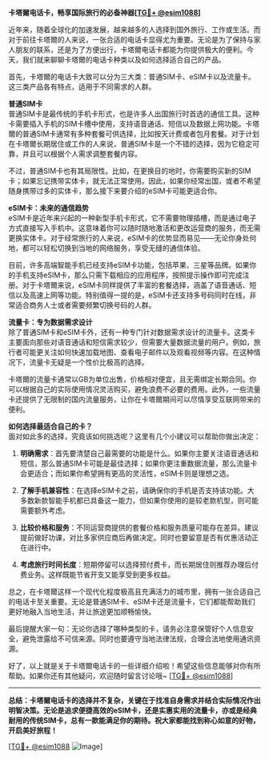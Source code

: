 **卡塔爾电话卡，畅享国际旅行的必备神器[[TG💪+ @esim1088](https://t.me/s/esim1088)]**

近年来，随着全球化的加速发展，越来越多的人选择到国外旅行、工作或生活。而对于前往卡塔爾的人来说，一张合适的电话卡显得尤为重要。无论是为了保持与家人朋友的联系，还是为了方便出行，卡塔爾电话卡都能为你提供极大的便利。今天，我们就来聊聊卡塔爾的电话卡种类以及如何选择适合自己的产品。

首先，卡塔爾的电话卡大致可以分为三大类：普通SIM卡、eSIM卡以及流量卡。这三类产品各有特点，适用于不同需求的人群。

**普通SIM卡**  
普通SIM卡是最传统的手机卡形式，也是许多人出国旅行时首选的通信工具。这种卡需要插入手机的SIM卡槽中使用，支持语音通话、短信以及数据上网功能。卡塔爾的普通SIM卡通常有多种套餐可供选择，比如按天计费或者包月套餐。对于计划在卡塔爾长期居住或工作的人来说，普通SIM卡是一个不错的选择，因为它稳定可靠，并且可以根据个人需求调整套餐内容。

不过，普通SIM卡也有其局限性。比如，在更换目的地时，你需要购买新的SIM卡；如果忘记携带实体卡，就无法正常使用。因此，如果你经常出国，或者不希望随身携带过多的实体卡，那么接下来要介绍的eSIM卡可能更适合你。

**eSIM卡：未来的通信趋势**  
eSIM卡是近年来兴起的一种新型手机卡形式，它不需要物理插槽，而是通过电子方式直接写入手机中。这意味着你可以随时随地激活和更改运营商的服务，而无需更换实体卡。对于经常旅行的人来说，eSIM卡的优势显而易见——无论你身处何地，都可以轻松切换到当地的网络服务，享受无缝的通信体验。

目前，许多高端智能手机已经支持eSIM卡功能，包括苹果、三星等品牌。如果你的手机支持eSIM卡，那么只需下载相应的应用程序，按照提示操作即可完成注册。对于卡塔爾来说，eSIM卡同样提供了丰富的套餐选择，涵盖了语音通话、短信以及高速上网等功能。特别值得一提的是，eSIM卡还支持多号码同时在线，非常适合商务人士或者需要频繁切换号码的人群。

**流量卡：专为数据需求设计**  
除了普通SIM卡和eSIM卡外，还有一种专门针对数据需求设计的流量卡。这类卡主要面向那些对语音通话和短信需求较少，但需要大量数据流量的用户。例如，旅行者可能更关注如何快速加载地图、查看电子邮件以及观看视频等内容。在这种情况下，流量卡无疑是一个性价比极高的选择。

卡塔爾的流量卡通常以GB为单位出售，价格相对便宜，且无需绑定长期合同。你可以根据自己的实际使用情况灵活购买，避免浪费不必要的费用。此外，一些流量卡还提供了无限制的国内流量服务，让你在卡塔爾期间可以尽情享受互联网带来的便利。

**如何选择最适合自己的卡？**  
面对如此多的选择，究竟该如何挑选呢？这里有几个小建议可以帮助你做出决定：

1. **明确需求**：首先要清楚自己最需要的功能是什么。如果你主要关注语音通话和短信，那么普通SIM卡可能是最佳选择；如果你更注重数据流量，那么流量卡会更适合；而如果你希望拥有更高的灵活性，eSIM卡则是理想之选。

2. **了解手机兼容性**：在选择eSIM卡之前，请确保你的手机是否支持该功能。大多数新款智能手机都已具备这一能力，但如果你使用的是较老款机型，则可能需要额外考虑。

3. **比较价格和服务**：不同运营商提供的套餐价格和服务质量可能存在差异。建议提前做好功课，对比多家供应商后再做决定。同时也要留意是否有优惠活动正在进行中。

4. **考虑旅行时间长度**：短期停留可以选择预付费卡，而长期居住则推荐办理后付费业务。这样既能节省开支又能享受到更多权益。

总之，在卡塔爾这样一个现代化程度极高且充满活力的城市里，拥有一张合适自己的电话卡至关重要。无论是普通SIM卡、eSIM卡还是流量卡，它们都能帮助我们更好地融入当地生活，并让旅途更加顺畅愉快。

最后提醒大家一句：无论你选择了哪种类型的卡，请务必注意保管好个人信息安全，避免泄露给不可信来源。同时也要遵守当地法律法规，合理合法地使用通讯资源。

好了，以上就是关于卡塔爾电话卡的一些详细介绍啦！希望这些信息能够对你有所帮助。如果你还有其他疑问，欢迎随时留言讨论哦~ [[TG💪+ @esim1088](https://t.me/s/esim1088)]

---

**总结：卡塔爾电话卡的选择并不复杂，关键在于找准自身需求并结合实际情况作出明智决策。无论是追求便捷高效的eSIM卡，还是实惠实用的流量卡，亦或是经典耐用的传统SIM卡，总有一款能满足你的期待。祝大家都能找到称心如意的好物，开启美好旅程！**

[[TG💪+ @esim1088](https://t.me/s/esim1088) ![Image](https://i.postimg.cc/4NQfJmqS/Snipaste-2025-05-13-00-14-12.png)]